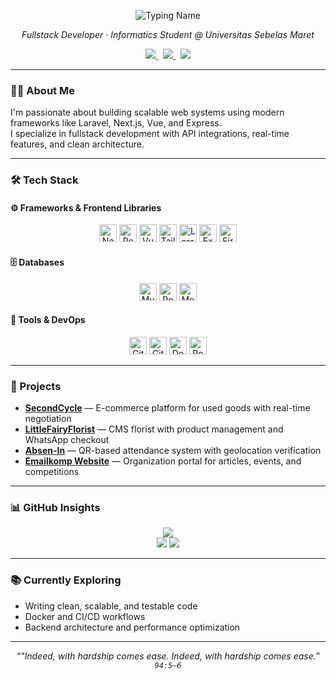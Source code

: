 <!-- Header with typing animation only for name -->

<p align="center">
  <img src="https://readme-typing-svg.demolab.com?font=Fira+Code&size=28&pause=1000&color=ffffff&center=true&vCenter=true&width=700&lines=Muhammad+Haekal+Alif+Putra" alt="Typing Name" />
</p>

<p align="center">
  <em>Fullstack Developer · Informatics Student @ Universitas Sebelas Maret</em>
</p>

<p align="center">
  <a href="https://haekal-portfolio.vercel.app" target="_blank">
    <img src="https://img.shields.io/badge/Portfolio-000000?style=flat&logo=vercel&logoColor=white" />
  </a>
  &nbsp;
  <a href="mailto:haekalalifputra@gmail.com">
    <img src="https://img.shields.io/badge/Email-D14836?style=flat&logo=gmail&logoColor=white" />
  </a>
  &nbsp;
  <a href="https://linkedin.com/in/muhammad-haekal-alif-putra" target="_blank">
    <img src="https://img.shields.io/badge/LinkedIn-0A66C2?style=flat&logo=linkedin&logoColor=white" />
  </a>
</p>

---

### 🧑‍💻 About Me

I'm passionate about building scalable web systems using modern frameworks like Laravel, Next.js, Vue, and Express.  
I specialize in fullstack development with API integrations, real-time features, and clean architecture.

---

### 🛠️ Tech Stack

#### ⚙️ Frameworks & Frontend Libraries
<p align="center">
  <img src="https://cdn.simpleicons.org/nextdotjs/000000" alt="Next.js" title="Next.js" height="28" />
  <img src="https://cdn.simpleicons.org/react/61DAFB" alt="React" title="React" height="28" />
  <img src="https://cdn.simpleicons.org/vuedotjs/4FC08D" alt="Vue.js" title="Vue.js" height="28" />
  <img src="https://cdn.simpleicons.org/tailwindcss/06B6D4" alt="TailwindCSS" title="TailwindCSS" height="28" />
  <img src="https://cdn.simpleicons.org/laravel/FF2D20" alt="Laravel" title="Laravel" height="28" />
  <img src="https://cdn.simpleicons.org/express/000000" alt="Express" title="Express.js" height="28" />
  <img src="https://cdn.simpleicons.org/firebase/FFCA28" alt="Firebase" title="Firebase" height="28" />
</p>

#### 🗄️ Databases
<p align="center">
  <img src="https://cdn.simpleicons.org/mysql/4479A1" alt="MySQL" title="MySQL" height="28" />
  <img src="https://cdn.simpleicons.org/postgresql/336791" alt="PostgreSQL" title="PostgreSQL" height="28" />
  <img src="https://cdn.simpleicons.org/mongodb/47A248" alt="MongoDB" title="MongoDB" height="28" />
</p>

#### 🧰 Tools & DevOps
<p align="center">
  <img src="https://cdn.simpleicons.org/git/F05032" alt="Git" title="Git" height="28" />
  <img src="https://cdn.simpleicons.org/github/181717" alt="GitHub" title="GitHub" height="28" />
  <img src="https://cdn.simpleicons.org/docker/2496ED" alt="Docker" title="Docker" height="28" />
  <img src="https://cdn.simpleicons.org/postman/FF6C37" alt="Postman" title="Postman" height="28" />
</p>

---

### 🚀 Projects

- [**SecondCycle**](https://github.com/haekalalifputra/secondcycle) — E-commerce platform for used goods with real-time negotiation
- [**LittleFairyFlorist**](https://github.com/haekalalifputra/littlefairyflorist) — CMS florist with product management and WhatsApp checkout
- [**Absen-In**](https://github.com/haekalalifputra/absen-in) — QR-based attendance system with geolocation verification
- [**Emailkomp Website**](https://github.com/haekalalifputra/emailkomp-website) — Organization portal for articles, events, and competitions

---

### 📊 GitHub Insights

<p align="center">
  <img src="https://github-profile-summary-cards.vercel.app/api/cards/profile-details?username=HaekalAlif&theme=github_dark" />
  <br />
  <img src="https://github-profile-summary-cards.vercel.app/api/cards/repos-per-language?username=HaekalAlif&theme=github_dark" />
  <img src="https://github-profile-summary-cards.vercel.app/api/cards/most-commit-language?username=HaekalAlif&theme=github_dark" />
</p>

---

### 📚 Currently Exploring

- Writing clean, scalable, and testable code  
- Docker and CI/CD workflows  
- Backend architecture and performance optimization  

---

<p align="center">
  <i>“"Indeed, with hardship comes ease. Indeed, with hardship comes ease.”</i>
  <br/>
  <i><code>94:5–6</code></i>
</p>
